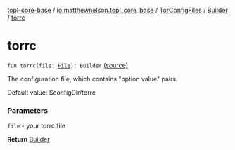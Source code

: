 [topl-core-base](../../../index.md) / [io.matthewnelson.topl_core_base](../../index.md) / [TorConfigFiles](../index.md) / [Builder](index.md) / [torrc](./torrc.md)

# torrc

`fun torrc(file: `[`File`](https://docs.oracle.com/javase/6/docs/api/java/io/File.html)`): Builder` [(source)](https://github.com/05nelsonm/TorOnionProxyLibrary-Android/blob/master/topl-core-base/src/main/java/io/matthewnelson/topl_core_base/TorConfigFiles.kt#L353)

The configuration file, which contains "option value" pairs.

Default value: $configDir/torrc

### Parameters

`file` - your torrc file

**Return**
[Builder](index.md)

